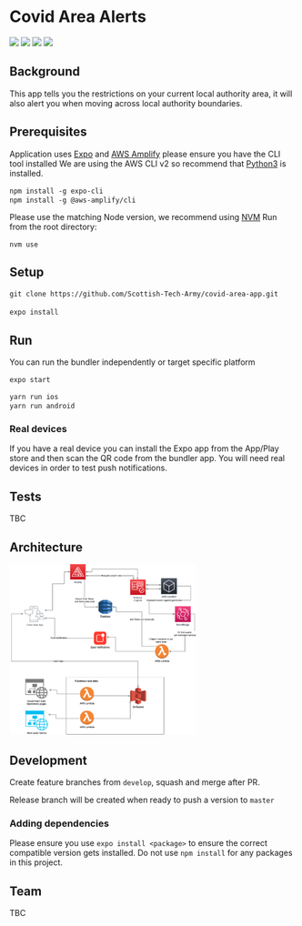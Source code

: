# Covid Area Alerts
<img src="https://img.shields.io/badge/node-v14.5.4-brightgreen"/> <img src="https://img.shields.io/badge/npm-v6.14.10-brightgreen"/> <img src="https://img.shields.io/badge/expo_cli-v4.1.6-brightgreen"/> <img src="https://img.shields.io/badge/aws_cli-v2.1.24-brightgreen"/>

## Background
This app tells you the restrictions on your current local authority area, it will
also alert you when moving across local authority boundaries.

## Prerequisites 
Application uses [Expo](https://docs.expo.io/get-started/installation/) and [AWS Amplify](https://docs.amplify.aws/cli) please ensure you have the CLI tool installed
We are using the AWS CLI v2 so recommend that [Python3](https://www.python.org/downloads/) is installed.
```
npm install -g expo-cli
npm install -g @aws-amplify/cli
```

Please use the matching Node version, we recommend using [NVM](https://github.com/nvm-sh/nvm)
Run from the root directory:
```
nvm use
```

## Setup
```
git clone https://github.com/Scottish-Tech-Army/covid-area-app.git

expo install
```

## Run
You can run the bundler independently or target specific platform
```
expo start
```

```
yarn run ios  
yarn run android

```

### Real devices
If you have a real device you can install the Expo app from the App/Play store and 
then scan the QR code from the bundler app. You will need real devices in order to test push notifications.

## Tests
TBC

## Architecture
<img src="https://github.com/Scottish-Tech-Army/covid-area-app/raw/master/architecture.png" alt="" height="300"/>

## Development
Create feature branches from `develop`, squash and merge after PR.

Release branch will be created when ready to push a version to `master`

### Adding dependencies
Please ensure you use `expo install <package>` to ensure the correct compatible version gets installed.
Do not use `npm install` for any packages in this project.

## Team
TBC

